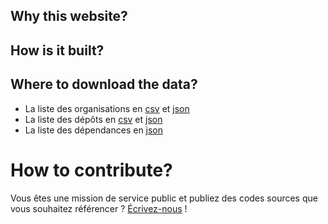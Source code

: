 ## Why this website?

## How is it built?

## Where to download the data?

- La liste des organisations en [csv](/data/organizations/csv/all.csv) et [json](/data/organizations/json/all.json)
- La liste des dépôts en [csv](/data/repositories/csv/all.csv) et [json](/data/repositories/json/all.json)
- La liste des dépendances en [json](/data/deps.json)

# How to contribute?

Vous êtes une mission de service public et publiez des codes
sources que vous souhaitez référencer ?  [Écrivez-nous](mailto:logiciels-libres@data.gouv.fr) !
